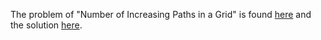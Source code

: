 The problem of "Number of Increasing Paths in a Grid" is found [here](https://leetcode.com/problems/number-of-increasing-paths-in-a-grid/description/) and the solution [here](https://github.com/aurimas13/Solutions-To-Problems/blob/main/LeetCode/Java%20Solutions/Number%20of%20Increasing%20Paths%20in%20a%20Grid/number.java).
